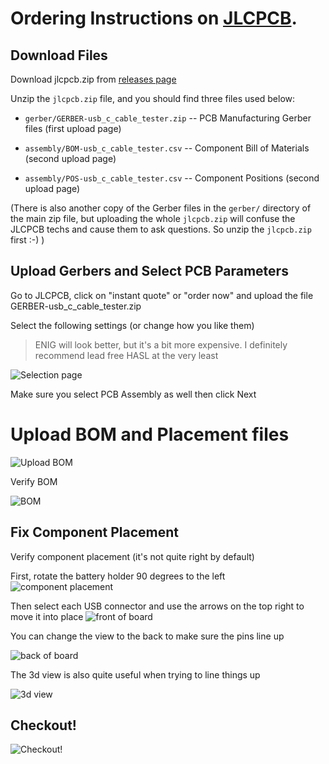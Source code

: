 # Ordering Instructions on [JLCPCB](https://jlcpcb.com/).

## Download Files
Download jlcpcb.zip from [releases page](https://github.com/alvarop/usb_c_cable_tester/releases)

Unzip the `jlcpcb.zip` file, and you should find three files used below:

* `gerber/GERBER-usb_c_cable_tester.zip` -- PCB Manufacturing Gerber files (first upload page)

* `assembly/BOM-usb_c_cable_tester.csv` -- Component Bill of Materials (second upload page)

* `assembly/POS-usb_c_cable_tester.csv` -- Component Positions (second upload page)

(There is also another copy of the Gerber files in the `gerber/`
directory of the main zip file, but uploading the whole `jlcpcb.zip`
will confuse the JLCPCB techs and cause them to ask questions.  So unzip
the `jlcpcb.zip` first :-) )

## Upload Gerbers and Select PCB Parameters
Go to JLCPCB, click on "instant quote" or "order now" and upload the file GERBER-usb_c_cable_tester.zip

Select the following settings (or change how you like them)
> ENIG will look better, but it's a bit more expensive. I definitely recommend lead free HASL at the very least

![Selection page](img/1.png)

Make sure you select PCB Assembly as well then click Next

# Upload BOM and Placement files

![Upload BOM](img/2.png)

Verify BOM

![BOM](img/3.png)

## Fix Component Placement
Verify component placement (it's not quite right by default)

First, rotate the battery holder 90 degrees to the left
![component placement](img/4.png)
 
Then select each USB connector and use the arrows on the top right to move it into place
![front of board](img/5.png)

You can change the view to the back to make sure the pins line up

![back of board](img/6.png)

The 3d view is also quite useful when trying to line things up

![3d view](img/7.png)

## Checkout!

![Checkout!](img/8.png)
